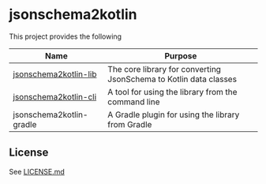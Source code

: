 # jsonschema2kotlin

This project provides the following

| Name                          | Purpose                                                           |
|-------------------------------|-------------------------------------------------------------------|
| [jsonschema2kotlin-lib]()     | The core library for converting JsonSchema to Kotlin data classes |
| [jsonschema2kotlin-cli]()     | A tool for using the library from the command line                |
| jsonschema2kotlin-gradle      | A Gradle plugin for using the library from Gradle                 |

## License

See [LICENSE.md](LICENSE.md)